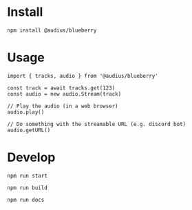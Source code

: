 # Install

```
npm install @audius/blueberry
```

# Usage

```
import { tracks, audio } from '@audius/blueberry'

const track = await tracks.get(123)
const audio = new audio.Stream(track)

// Play the audio (in a web browser)
audio.play()

// Do something with the streamable URL (e.g. discord bot)
audio.getURL()
```

# Develop

```
npm run start
```

```
npm run build
```

```
npm run docs
```